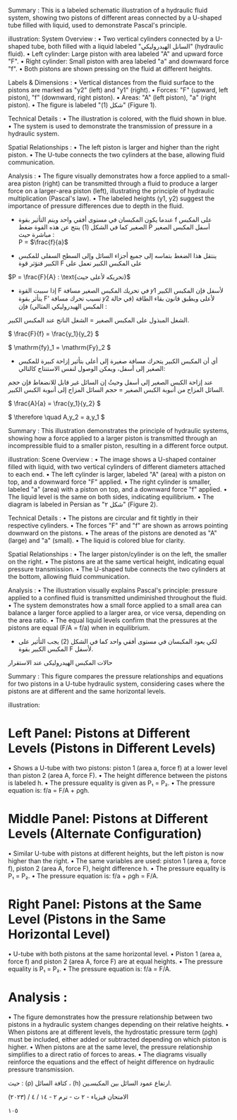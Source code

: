 Summary : This is a labeled schematic illustration of a hydraulic fluid system, showing two pistons of different areas connected by a U-shaped tube filled with liquid, used to demonstrate Pascal's principle.

illustration:
System Overview :
  • Two vertical cylinders connected by a U-shaped tube, both filled with a liquid labeled "السانل الهيدروليكي" (hydraulic fluid).
  • Left cylinder: Large piston with area labeled "A" and upward force "F".
  • Right cylinder: Small piston with area labeled "a" and downward force "f".
  • Both pistons are shown pressing on the fluid at different heights.

Labels & Dimensions :
  • Vertical distances from the fluid surface to the pistons are marked as "y2" (left) and "y1" (right).
  • Forces: "F" (upward, left piston), "f" (downward, right piston).
  • Areas: "A" (left piston), "a" (right piston).
  • The figure is labeled "شكل (1)" (Figure 1).

Technical Details :
  • The illustration is colored, with the fluid shown in blue.
  • The system is used to demonstrate the transmission of pressure in a hydraulic system.

Spatial Relationships :
  • The left piston is larger and higher than the right piston.
  • The U-tube connects the two cylinders at the base, allowing fluid communication.

Analysis :
  • The figure visually demonstrates how a force applied to a small-area piston (right) can be transmitted through a fluid to produce a larger force on a larger-area piston (left), illustrating the principle of hydraulic multiplication (Pascal's law).
  • The labeled heights (y1, y2) suggest the importance of pressure differences due to depth in the fluid. <!-- figure, from page 0 (l=0.064,t=0.061,r=0.415,b=0.252), with ID 2223867b-3101-4b6d-b143-1ab29c5ad105 -->

- عندما يكون المكبسان في مستوى أفقي واحد ويتم التأثير بقوة f على المكبس الصغير كما في الشكل (1) ينتج عن هذه القوة ضغط P أسفل المكبس الصغير مباشرة حيث :  
P = $\frac{f}{a}$ <!-- text, from page 0 (l=0.333,t=0.096,r=0.956,b=0.176), with ID 86ddfba1-4a02-404c-9237-e27e573a8711 -->

- ينتقل هذا الضغط بتماسه إلى جميع أجزاء السائل وإلى السطح السفلى للمكبس الكبير فتؤثر قوة F على المكبس الكبير تعمل على <!-- text, from page 0 (l=0.334,t=0.179,r=0.872,b=0.229), with ID f785321c-f50f-44f4-a48a-40ea1304e929 -->

$P = \frac{F}{A} : \text{تحريكه لأعلى حيث}$ <!-- text, from page 0 (l=0.624,t=0.232,r=0.861,b=0.262), with ID d3504ce8-7a4a-4a42-a26e-3e4954475987 -->

- إذا سببت القوة F في تحريك المكبس الصغير مسافة 𝑦1 لأسفل فإن المكبس الكبير يتأثر بقوة F' تسبب تحرك مسافة 𝑦2 لأعلى ويطبق قانون بقاء الطاقة (في حالة المكبس الهيدروليكي المثالي) فإن :

الشغل المبذول على المكبس الصغير = الشغل الناتج عند المكبس الكبير. <!-- text, from page 0 (l=0.066,t=0.265,r=0.871,b=0.336), with ID 08f22578-a4ed-4ac0-8c04-059b94bd844c -->

$ \frac{F}{f} = \frac{y_1}{y_2} $ <!-- text, from page 0 (l=0.630,t=0.340,r=0.770,b=0.391), with ID 6689b1a0-d536-47e3-bcb6-60bc67acdc3a -->

$ \mathrm{fy}_1 = \mathrm{Fy}_2 $ <!-- text, from page 0 (l=0.314,t=0.338,r=0.465,b=0.392), with ID af25f7cc-1acf-4eb9-ad9e-397ce6bed209 -->

- أي أن المكبس الكبير يتحرك مسافة صغيرة إلى أعلى بتأثير إزاحة كبيرة للمكبس الصغير إلى أسفل، ويمكن الوصول لنفس الاستنتاج كالتالي: <!-- text, from page 0 (l=0.063,t=0.391,r=0.874,b=0.440), with ID 3a066240-2f7c-4439-9cdf-30196ab3fd10 -->

عند إزاحة الكبس الصغير إلى أسفل وحيثُ إن السائل غير قابل للانضغاط فإن حجم السائل المزاح من أنبوبة الكبس الصغير = حجم السائل المزاح إلى أنبوبة الكبس الكبير. <!-- text, from page 0 (l=0.065,t=0.440,r=0.862,b=0.487), with ID 41a7e79c-ea26-46f3-9ee9-4c697b2ee7e7 -->

$ \frac{A}{a} = \frac{y_1}{y_2} $ <!-- text, from page 0 (l=0.631,t=0.489,r=0.772,b=0.544), with ID 86fef478-be9b-43b2-93e3-3f33b324acc9 -->

$ \therefore \quad A\,y_2 = a\,y_1 $ <!-- text, from page 0 (l=0.319,t=0.489,r=0.489,b=0.543), with ID e35d8226-30e2-4879-b769-dade4cb5bec3 -->

Summary : This illustration demonstrates the principle of hydraulic systems, showing how a force applied to a larger piston is transmitted through an incompressible fluid to a smaller piston, resulting in a different force output.

illustration:
Scene Overview :
  • The image shows a U-shaped container filled with liquid, with two vertical cylinders of different diameters attached to each end.
  • The left cylinder is larger, labeled "A" (area) with a piston on top, and a downward force "F" applied.
  • The right cylinder is smaller, labeled "a" (area) with a piston on top, and a downward force "f" applied.
  • The liquid level is the same on both sides, indicating equilibrium.
  • The diagram is labeled in Persian as "شکل ۲" (Figure 2).

Technical Details :
  • The pistons are circular and fit tightly in their respective cylinders.
  • The forces "F" and "f" are shown as arrows pointing downward on the pistons.
  • The areas of the pistons are denoted as "A" (large) and "a" (small).
  • The liquid is colored blue for clarity.

Spatial Relationships :
  • The larger piston/cylinder is on the left, the smaller on the right.
  • The pistons are at the same vertical height, indicating equal pressure transmission.
  • The U-shaped tube connects the two cylinders at the bottom, allowing fluid communication.

Analysis :
  • The illustration visually explains Pascal's principle: pressure applied to a confined fluid is transmitted undiminished throughout the fluid.
  • The system demonstrates how a small force applied to a small area can balance a larger force applied to a larger area, or vice versa, depending on the area ratio.
  • The equal liquid levels confirm that the pressures at the pistons are equal (F/A = f/a) when in equilibrium. <!-- figure, from page 0 (l=0.062,t=0.472,r=0.278,b=0.611), with ID 23946afc-38e9-4dc7-8bbf-6f55ff00b0cc -->

- لكي يعود المكبسان في مستوى أفقي واحد كما في الشكل (2) يجب التأثير على المكبس الكبير بقوة F لأسفل. <!-- text, from page 0 (l=0.315,t=0.547,r=0.874,b=0.594), with ID c0232e85-e5ea-4a1c-b048-b4b6d9e95439 -->

حالات المكبس الهيدروليكى عند الاستقرار <!-- text, from page 0 (l=0.531,t=0.608,r=0.929,b=0.647), with ID 138b4111-a02b-43ec-898a-7bf1be47d0ee -->

Summary : This figure compares the pressure relationships and equations for two pistons in a U-tube hydraulic system, considering cases where the pistons are at different and the same horizontal levels.

illustration:
# Left Panel: Pistons at Different Levels (Pistons in Different Levels)
  • Shows a U-tube with two pistons: piston 1 (area a, force f) at a lower level than piston 2 (area A, force F).
  • The height difference between the pistons is labeled h.
  • The pressure equality is given as P₁ = P₂.
  • The pressure equation is: f/a = F/A + ρgh.

# Middle Panel: Pistons at Different Levels (Alternate Configuration)
  • Similar U-tube with pistons at different heights, but the left piston is now higher than the right.
  • The same variables are used: piston 1 (area a, force f), piston 2 (area A, force F), height difference h.
  • The pressure equality is P₁ = P₂.
  • The pressure equation is: f/a + ρgh = F/A.

# Right Panel: Pistons at the Same Level (Pistons in the Same Horizontal Level)
  • U-tube with both pistons at the same horizontal level.
  • Piston 1 (area a, force f) and piston 2 (area A, force F) are at equal heights.
  • The pressure equality is P₁ = P₂.
  • The pressure equation is: f/a = F/A.

# Analysis :
  • The figure demonstrates how the pressure relationship between two pistons in a hydraulic system changes depending on their relative heights.
  • When pistons are at different levels, the hydrostatic pressure term (ρgh) must be included, either added or subtracted depending on which piston is higher.
  • When pistons are at the same level, the pressure relationship simplifies to a direct ratio of forces to areas.
  • The diagrams visually reinforce the equations and the effect of height difference on hydraulic pressure transmission. <!-- figure, from page 0 (l=0.108,t=0.651,r=0.888,b=0.892), with ID 16884e5e-5c64-4139-b071-f3b56b361354 -->

حيث : (ρ) كثافة السائل ، (h) ارتفاع عمود السائل بين المكبسـين. <!-- text, from page 0 (l=0.389,t=0.898,r=0.895,b=0.924), with ID cf10cf46-fd41-4415-adc1-5ec4dfe2ccef -->

الامتحان فيزياء - ٢ ث - ترم ٢ - ١٤ / ٤ / (٢٠٢٣)

١٠٥ <!-- text, from page 0 (l=0.068,t=0.932,r=0.406,b=0.964), with ID 4e889998-541d-443c-9ed2-80a71e2ebdee -->